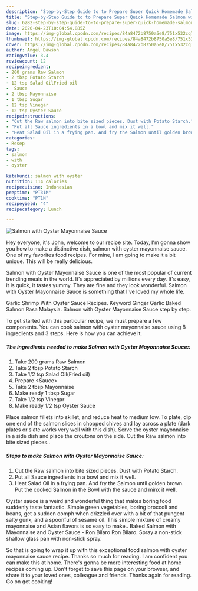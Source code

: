 ```yaml
---
description: "Step-by-Step Guide to to Prepare Super Quick Homemade Salmon with Oyster Mayonnaise Sauce"
title: "Step-by-Step Guide to to Prepare Super Quick Homemade Salmon with Oyster Mayonnaise Sauce"
slug: 6282-step-by-step-guide-to-to-prepare-super-quick-homemade-salmon-with-oyster-mayonnaise-sauce
date: 2020-04-23T10:04:54.885Z
image: https://img-global.cpcdn.com/recipes/84a8472b8750a5e8/751x532cq70/salmon-with-oyster-mayonnaise-sauce-recipe-main-photo.jpg
thumbnail: https://img-global.cpcdn.com/recipes/84a8472b8750a5e8/751x532cq70/salmon-with-oyster-mayonnaise-sauce-recipe-main-photo.jpg
cover: https://img-global.cpcdn.com/recipes/84a8472b8750a5e8/751x532cq70/salmon-with-oyster-mayonnaise-sauce-recipe-main-photo.jpg
author: Angel Dawson
ratingvalue: 3.4
reviewcount: 12
recipeingredient:
- 200 grams Raw Salmon
- 2 tbsp Potato Starch
- 12 tsp Salad OilFried oil
-  Sauce
- 2 tbsp Mayonnaise
- 1 tbsp Sugar
- 12 tsp Vinegar
- 12 tsp Oyster Sauce
recipeinstructions:
- "Cut the Raw salmon into bite sized pieces. Dust with Potato Starch."
- "Put all Sauce ingredients in a bowl and mix it well."
- "Heat Salad Oil in a frying pan. And fry the Salmon until golden brown. Put the cooked Salmon in the Bowl with the sauce and minx it well."
categories:
- Resep
tags:
- salmon
- with
- oyster

katakunci: salmon with oyster
nutrition: 114 calories
recipecuisine: Indonesian
preptime: "PT31M"
cooktime: "PT1H"
recipeyield: "4"
recipecategory: Lunch

---
```



![Salmon with Oyster Mayonnaise Sauce](https://img-global.cpcdn.com/recipes/84a8472b8750a5e8/751x532cq70/salmon-with-oyster-mayonnaise-sauce-recipe-main-photo.jpg)

Hey everyone, it's John, welcome to our recipe site. Today, I'm gonna show you how to make a distinctive dish, salmon with oyster mayonnaise sauce. One of my favorites food recipes. For mine, I am going to make it a bit unique. This will be really delicious.

Salmon with Oyster Mayonnaise Sauce is one of the most popular of current trending meals in the world. It's appreciated by millions every day. It's easy, it is quick, it tastes yummy. They are fine and they look wonderful. Salmon with Oyster Mayonnaise Sauce is something that I've loved my whole life.

Garlic Shrimp With Oyster Sauce Recipes. Keyword Ginger Garlic Baked Salmon Rasa Malaysia. Salmon with Oyster Mayonnaise Sauce step by step.


To get started with this particular recipe, we must prepare a few components. You can cook salmon with oyster mayonnaise sauce using 8 ingredients and 3 steps. Here is how you can achieve it.

##### The ingredients needed to make Salmon with Oyster Mayonnaise Sauce::

1. Take 200 grams Raw Salmon
1. Take 2 tbsp Potato Starch
1. Take 1/2 tsp Salad Oil(Fried oil)
1. Prepare  &lt;Sauce&gt;
1. Take 2 tbsp Mayonnaise
1. Make ready 1 tbsp Sugar
1. Take 1/2 tsp Vinegar
1. Make ready 1/2 tsp Oyster Sauce


Place salmon fillets into skillet, and reduce heat to medium low. To plate, dip one end of the salmon slices in chopped chives and lay across a plate (dark plates or slate works very well with this dish). Serve the oyster mayonnaise in a side dish and place the croutons on the side. Cut the Raw salmon into bite sized pieces.. 

##### Steps to make Salmon with Oyster Mayonnaise Sauce:

1. Cut the Raw salmon into bite sized pieces. Dust with Potato Starch.
1. Put all Sauce ingredients in a bowl and mix it well.
1. Heat Salad Oil in a frying pan. And fry the Salmon until golden brown. Put the cooked Salmon in the Bowl with the sauce and minx it well.


Oyster sauce is a weird and wonderful thing that makes boring food suddenly taste fantastic. Simple green vegetables, boring broccoli and beans, get a sudden oomph when drizzled over with a bit of that pungent salty gunk, and a spoonful of sesame oil. This simple mixture of creamy mayonnaise and Asian flavors is so easy to make.. Baked Salmon with Mayonnaise and Oyster Sauce - Ron Bilaro Ron Bilaro. Spray a non-stick shallow glass pan with non-stick spray. 

So that is going to wrap it up with this exceptional food salmon with oyster mayonnaise sauce recipe. Thanks so much for reading. I am confident you can make this at home. There's gonna be more interesting food at home recipes coming up. Don't forget to save this page on your browser, and share it to your loved ones, colleague and friends. Thanks again for reading. Go on get cooking!
